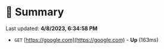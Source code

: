# 📖 Summary
Last updated: **4/8/2023, 6:34:58 PM**

- `GET` [https://google.com](https://google.com) - **Up** (163ms)
